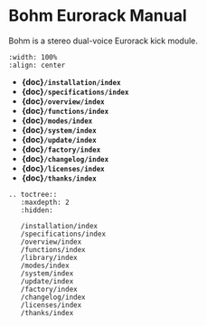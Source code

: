 # Bohm Eurorack Manual

Bohm is a stereo dual-voice Eurorack kick module.

```{image} BohmAll.jpg
:width: 100%
:align: center
```

- **{doc}`/installation/index`**
- **{doc}`/specifications/index`**
- **{doc}`/overview/index`**
- **{doc}`/functions/index`**
- **{doc}`/modes/index`**
- **{doc}`/system/index`**
- **{doc}`/update/index`**
- **{doc}`/factory/index`**
- **{doc}`/changelog/index`**
- **{doc}`/licenses/index`**
- **{doc}`/thanks/index`**

```{eval-rst}
.. toctree::
   :maxdepth: 2
   :hidden:

   /installation/index
   /specifications/index
   /overview/index
   /functions/index
   /library/index
   /modes/index
   /system/index
   /update/index
   /factory/index
   /changelog/index
   /licenses/index
   /thanks/index
```
